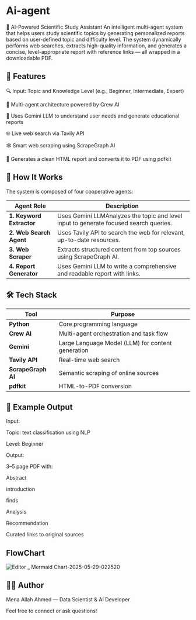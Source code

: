# Ai-agent
🧠 AI-Powered Scientific Study Assistant
An intelligent multi-agent system that helps users study scientific topics by generating personalized reports based on user-defined topic and difficulty level. The system dynamically performs web searches, extracts high-quality information, and generates a concise, level-appropriate report with reference links — all wrapped in a downloadable PDF.

## 📌 Features
🔍 Input: Topic and Knowledge Level (e.g., Beginner, Intermediate, Expert)

🤖 Multi-agent architecture powered by Crew AI

🧠 Uses Gemini LLM to understand user needs and generate educational reports

🌐 Live web search via Tavily API

🕸️ Smart web scraping using ScrapeGraph AI

📄 Generates a clean HTML report and converts it to PDF using pdfkit

## 🚀 How It Works
The system is composed of four cooperative agents:

| Agent Role               | Description                                                                             |
| ------------------------ | --------------------------------------------------------------------------------------  |
| **1. Keyword Extractor** | Uses Gemini LLMAnalyzes the topic and level input to generate focused search queries.   |
| **2. Web Search Agent**  | Uses Tavily API to search the web for relevant, up-to-date resources.                   |
| **3. Web Scraper**       | Extracts structured content from top sources using ScrapeGraph AI.                      |
| **4. Report Generator**  | Uses Gemini LLM to write a comprehensive and readable report with links.                |


## 🛠️ Tech Stack
| Tool               | Purpose                                           |
| ------------------ | ------------------------------------------------- |
| **Python**         | Core programming language                         |
| **Crew AI**        | Multi-agent orchestration and task flow           |
| **Gemini**         | Large Language Model (LLM) for content generation |
| **Tavily API**     | Real-time web search                              |
| **ScrapeGraph AI** | Semantic scraping of online sources               |
| **pdfkit**         | HTML-to-PDF conversion                            |



## 📎 Example Output
Input:

Topic: text classification using NLP

Level: Beginner

Output:

3–5 page PDF with:

Abstract

introduction

finds

Analysis

Recommendation

Curated links to original sources

## FlowChart 
![Editor _ Mermaid Chart-2025-05-29-022520](https://github.com/user-attachments/assets/b0734a2c-69d6-4081-ad7e-cb3a0c28310b)


## 🙋‍♀️ Author
Mena Allah Ahmed — Data Scientist & AI Developer

Feel free to connect or ask questions!
